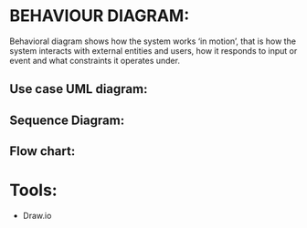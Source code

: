 
# BEHAVIOUR DIAGRAM:
Behavioral diagram shows how the system works ‘in motion’, that is how the system interacts with external entities and users, how it responds to input or event and what constraints it operates under.

## Use case UML diagram:

## Sequence Diagram:

## Flow chart:


# Tools:
- Draw.io
  
